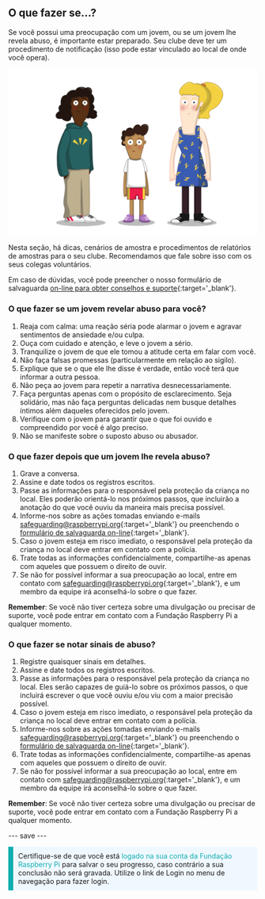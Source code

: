 ## O que fazer se…?

Se você possui uma preocupação com um jovem, ou se um jovem lhe revela abuso, é importante estar preparado. Seu clube deve ter um procedimento de notificação (isso pode estar vinculado ao local de onde você opera).

![Três jovens em destaque.](images/8-Diverse-Mix-2.png)

Nesta seção, há dicas, cenários de amostra e procedimentos de relatórios de amostras para o seu clube. Recomendamos que fale sobre isso com os seus colegas voluntários.

Em caso de dúvidas, você pode preencher o nosso formulário de salvaguarda [on-line para obter conselhos e suporte](https://form.raspberrypi.org/f/safeguarding-concern-form){:target='_blank'}.

### O que fazer se um jovem revelar abuso para você?

1. Reaja com calma: uma reação séria pode alarmar o jovem e agravar sentimentos de ansiedade e/ou culpa.
1. Ouça com cuidado e atenção, e leve o jovem a sério.
1. Tranquilize o jovem de que ele tomou a atitude certa em falar com você.
1. Não faça falsas promessas (particularmente em relação ao sigilo).
1. Explique que se o que ele lhe disse é verdade, então você terá que informar a outra pessoa.
1. Não peça ao jovem para repetir a narrativa desnecessariamente.
1. Faça perguntas apenas com o propósito de esclarecimento. Seja solidário, mas não faça perguntas delicadas nem busque detalhes íntimos além daqueles oferecidos pelo jovem.
1. Verifique com o jovem para garantir que o que foi ouvido e compreendido por você é algo preciso.
1. Não se manifeste sobre o suposto abuso ou abusador.

### O que fazer depois que um jovem lhe revela abuso?

1. Grave a conversa.
1. Assine e date todos os registros escritos.
1. Passe as informações para o responsável pela proteção da criança no local. Eles poderão orientá-lo nos próximos passos, que incluirão a anotação do que você ouviu da maneira mais precisa possível.
1. Informe-nos sobre as ações tomadas enviando e-mails [safeguarding@raspberrypi.org](mailto:safeguarding@raspberrypi.org){:target='_blank'} ou preenchendo o [ formulário de salvaguarda on-line](https://form.raspberrypi.org/f/safeguarding-concern-form){:target='_blank'}.
1. Caso o jovem esteja em risco imediato, o responsável pela proteção da criança no local deve entrar em contato com a polícia.
1. Trate todas as informações confidencialmente, compartilhe-as apenas com aqueles que possuem o direito de ouvir.
1. Se não for possível informar a sua preocupação ao local, entre em contato com [safeguarding@raspberrypi.org](mailto:safeguarding@raspberrypi.org){:target='_blank'}, e um membro da equipe irá aconselhá-lo sobre o que fazer.

**Remember**: Se você não tiver certeza sobre uma divulgação ou precisar de suporte, você pode entrar em contato com a Fundação Raspberry Pi a qualquer momento.

### O que fazer se notar sinais de abuso?

1. Registre quaisquer sinais em detalhes.
1. Assine e date todos os registros escritos.
1. Passe as informações para o responsável pela proteção da criança no local. Eles serão capazes de guiá-lo sobre os próximos passos, o que incluirá escrever o que você ouviu e/ou viu com a maior precisão possível.
1. Caso o jovem esteja em risco imediato, o responsável pela proteção da criança no local deve entrar em contato com a polícia.
1. Informe-nos sobre as ações tomadas enviando e-mails [safeguarding@raspberrypi.org](mailto:safeguarding@raspberrypi.org){:target='_blank'} ou preenchendo o [ formulário de salvaguarda on-line](https://form.raspberrypi.org/f/safeguarding-concern-form){:target='_blank'}.
1. Trate todas as informações confidencialmente, compartilhe-as apenas com aqueles que possuem o direito de ouvir.
1. Se não for possível informar a sua preocupação ao local, entre em contato com [safeguarding@raspberrypi.org](mailto:safeguarding@raspberrypi.org){:target='_blank'}, e um membro da equipe irá aconselhá-lo sobre o que fazer.

**Remember**: Se você não tiver certeza sobre uma divulgação ou precisar de suporte, você pode entrar em contato com a Fundação Raspberry Pi a qualquer momento.

--- save ---

<p style="border-left: solid; border-width:10px; border-color: #0faeb0; background-color: aliceblue; padding: 10px;">
Certifique-se de que você está <span style="color: #0faeb0">logado na sua conta da Fundação Raspberry Pi </span> para salvar o seu progresso, caso contrário a sua conclusão não será gravada. Utilize o link de Login no menu de navegação para fazer login.
</p>
